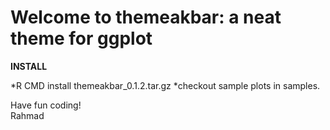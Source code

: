# Welcome to themeakbar: a neat theme for ggplot

**INSTALL**

*R CMD install themeakbar_0.1.2.tar.gz
*checkout sample plots in samples.

Have fun coding!\
Rahmad

